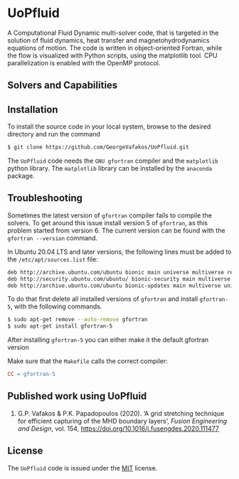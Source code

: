 # UoPfluid

A Computational Fluid Dynamic multi-solver code, that is targeted in the solution of fluid dynamics, heat transfer and magnetohydrodynamics equations of motion. The code is written in object-oriented Fortran, while the flow is visualized with Python scripts, using the matplotlib tool. CPU parallelization is enabled with the OpenMP protocol.


## Solvers and Capabilities


## Installation

To install the source code in your local system, browse to the desired directory and run the command

```bash
$ git clone https://github.com/GeorgeVafakos/UoPfluid.git
```
The `UoPfluid` code needs the `GNU gfortran` compiler and the `matplotlib` python library. The `matplotlib` library can be installed by the `anaconda` package.


## Troubleshooting

Sometimes the latest version of `gfortran` compiler fails to compile the solvers. To get around this issue install version 5 of `gfortran`, as this problem started from version 6. The current version can be found with the `gfortran --version` command.

In Ubuntu 20.04 LTS and later versions, the following lines must be added to the `/etc/apt/sources.list` file:

```bash
deb http://archive.ubuntu.com/ubuntu bionic main universe multiverse restricted
deb http://security.ubuntu.com/ubuntu/ bionic-security main multiverse universe restricted
deb http://archive.ubuntu.com/ubuntu bionic-updates main multiverse universe restricted
```

To do that first delete all installed versions of `gfortran` and install `gfortran-5`, with the following commands.

```bash
$ sudo apt-get remove --auto-remove gfortran
$ sudo apt-get install gfortran-5
```

After installing `gfortran-5` you can either make it the default gfortran version

Make sure that the `Makefile` calls the correct compiler:

```Makefile
CC = gfortran-5
```

## Published work using UoPfluid

1. G.P. Vafakos & P.K. Papadopoulos (2020). ‘A grid stretching technique for efficient capturing of the MHD boundary layers’, *Fusion Engineering and Design*, vol. 154, https://doi.org/10.1016/j.fusengdes.2020.111477

## License

The `UoPfluid` code is issued under the [MIT](https://choosealicense.com/licenses/mit/) license. 
